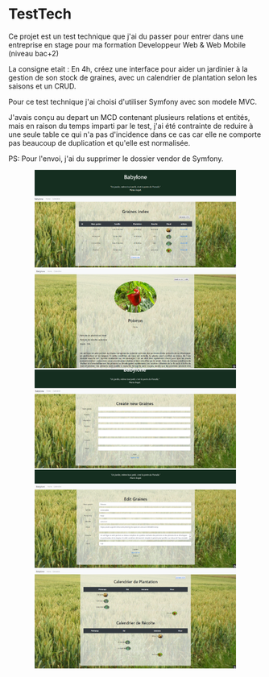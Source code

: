 # TestTech

Ce projet est un test technique que j'ai du passer pour entrer dans une entreprise en stage pour ma formation 
Developpeur Web & Web Mobile (niveau bac+2)

La consigne etait : 
En 4h, créez une interface pour aider un jardinier à la gestion de son stock de graines, avec un calendrier de plantation selon les saisons et un CRUD.


Pour ce test technique j'ai choisi d'utiliser Symfony avec son modele MVC.


J'avais conçu au depart un MCD contenant plusieurs relations et entités,
mais en raison du temps imparti par le test, j'ai été contrainte de reduire à une seule table
ce qui n'a pas d'incidence dans ce cas car elle ne 
comporte pas beaucoup de duplication et qu'elle est normalisée.

PS: Pour l'envoi, j'ai du supprimer le dossier vendor de Symfony.

<div align="center">
  <img src="/Img_Interface/indexGraine.png" width="400px"</img> 
  <img src="/Img_Interface/detailGraine.png" width="400px"</img>
  <img src="/Img_Interface/ajout.png" width="400px"</img>
  <img src="/Img_Interface/edition.png" width="400px"</img>
  <img src="/Img_Interface/calendrier.png" width="400px"</img>
</div>
